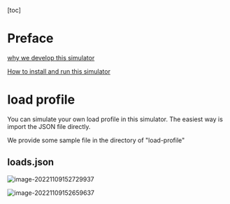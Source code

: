 [toc]

# Preface

[why we develop this simulator](https://www.iammeter.com/docs/simulator-intro)

[How to install and run this simulator](https://www.iammeter.com/docs/simulator-install)



# load profile

You can simulate your own load profile in this simulator. The easiest way is import the JSON file directly.

We provide some sample file in the directory of "load-profile"



## loads.json

![image-20221109152729937](https://iammeterglobal.oss-accelerate.aliyuncs.com/img/image-20221109152729937.png)



![image-20221109152659637](https://iammeterglobal.oss-accelerate.aliyuncs.com/img/image-20221109152659637.png)
